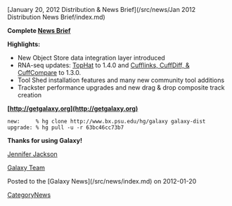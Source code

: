 <div class='newsItemHeader'>[January 20, 2012 Distribution & News Brief](/src/news/Jan 2012 Distribution News Brief/index.md)</div>

**Complete [News Brief](/src/DevNewsBriefs/2012_01_20/index.md)**

**Highlights:**

* New Object Store data integration layer introduced
* RNA-seq updates: [TopHat](http://tophat.cbcb.umd.edu/) to 1.4.0 and [Cufflinks, CuffDiff, & CuffCompare](http://cufflinks.cbcb.umd.edu) to 1.3.0.
* Tool Shed installation features and many new community tool additions
* Trackster performance upgrades and new drag & drop composite track creation 

**[http://getgalaxy.org](http://getgalaxy.org)**
```
new:     % hg clone http://www.bx.psu.edu/hg/galaxy galaxy-dist
upgrade: % hg pull -u -r 63bc46cc73b7
```



**Thanks for using Galaxy!**

[Jennifer Jackson](/src/JenniferJackson/index.md)

[Galaxy Team](/src/GalaxyTeam/index.md)
<div class='newsItemFooter'>Posted to the [Galaxy News](/src/news/index.md) on 2012-01-20</div>

[CategoryNews](/src/CategoryNews/index.md)
